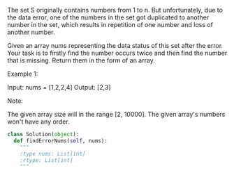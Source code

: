 
The set S originally contains numbers from 1 to n. But unfortunately, due to the data error, one of the numbers in the set got duplicated to another number in the set, which results in repetition of one number and loss of another number. 



Given an array nums representing the data status of this set after the error. Your task is to firstly find the number occurs twice and then find the number that is missing. Return them in the form of an array.



Example 1:

Input: nums = [1,2,2,4]
Output: [2,3]



Note:

The given array size will in the range [2, 10000].
The given array's numbers won't have any order.




```python
class Solution(object):
  def findErrorNums(self, nums):
    """
    :type nums: List[int]
    :rtype: List[int]
    """
```
